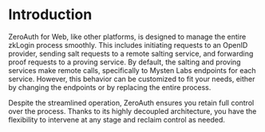 # Introduction

ZeroAuth for Web, like other platforms, is designed to manage the entire zkLogin process smoothly.
This includes initiating requests to an OpenID provider, sending salt requests to a remote salting service,
and forwarding proof requests to a proving service. By default, the salting and proving services make remote calls,
specifically to Mysten Labs endpoints for each service. However, this behavior can
be customized to fit your needs, either by changing the endpoints or by replacing the entire process.

Despite the streamlined operation, ZeroAuth ensures you retain full
control over the process. Thanks to its highly decoupled architecture, you have the flexibility to intervene at any
stage and reclaim control as needed.
